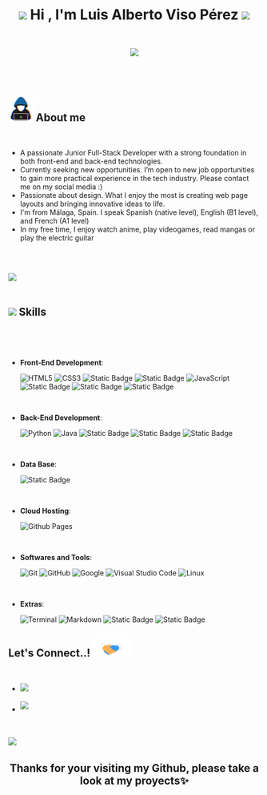 <h1 align="center"><img src="https://user-images.githubusercontent.com/74038190/216654112-f34391b7-72e0-4053-8849-30dcaeaa1aaa.gif" width="60" /> <b>Hi , I'm Luis Alberto Viso Pérez </b><img src="https://user-images.githubusercontent.com/74038190/216649417-9acc58df-9186-4132-ad43-819a57babb67.gif" width="60" /></h1>
<br>
<!--  -->
<p align="center">
  <img src="https://github.com/Anmol-Baranwal/Cool-GIFs-For-GitHub/assets/74038190/de30015f-dc5f-4ecf-a49b-ccd2b89776e4" width="500">
<br><br>
</p>


<br>



	
## <picture><img src = "https://github.com/0xAbdulKhalid/0xAbdulKhalid/raw/main/assets/mdImages/about_me.gif" width = 50px></picture> **About me**

<br>

- A passionate Junior Full-Stack Developer with a strong foundation in both front-end and back-end technologies.
- Currently seeking new opportunities. I’m open to new job opportunities to gain more practical experience in the tech industry. Please contact me on my social media :)
- Passionate about design. What I enjoy the most is creating web page layouts and bringing innovative ideas to life.
- I'm from Málaga, Spain. I speak Spanish (native level), English (B1 level), and French (A1 level)
- In my free time, I enjoy watch anime, play videogames, read mangas or play the electric guitar

<br><br>

<img src="https://user-images.githubusercontent.com/73097560/115834477-dbab4500-a447-11eb-908a-139a6edaec5c.gif"><br><br>

## <img src="https://media2.giphy.com/media/QssGEmpkyEOhBCb7e1/giphy.gif?cid=ecf05e47a0n3gi1bfqntqmob8g9aid1oyj2wr3ds3mg700bl&rid=giphy.gif" width ="25"><b> Skills</b>
<br>

<p align="center">

<br>   
    
- **Front-End Development**:

   ![HTML5](https://img.shields.io/badge/HTML5%20-%23E34F26.svg?style=for-the-badge&logo=html5&logoColor=white)
   ![CSS3](https://img.shields.io/badge/CSS%20-%231572B6.svg?style=for-the-badge&logo=css3&logoColor=white)
  ![Static Badge](https://img.shields.io/badge/Sass-%23D913D6?style=for-the-badge&logo=sass&logoColor=white)
  ![Static Badge](https://img.shields.io/badge/Bootstrap-%23920390?style=for-the-badge&logo=bootstrap&logoColor=white)
   ![JavaScript](https://img.shields.io/badge/JavaScript%20-%23F7DF1E.svg?style=for-the-badge&logo=javascript&logoColor=black)
  ![Static Badge](https://img.shields.io/badge/Typescript-%23249BE3?style=for-the-badge&logo=typescript&logoColor=white&logoSize=90px)
  ![Static Badge](https://img.shields.io/badge/Astro-%23B700E3?style=for-the-badge&logo=astro&logoColor=white)
  ![Static Badge](https://img.shields.io/badge/React-%2305CFCF?style=for-the-badge&logo=react&logoColor=white)

  <br>

- **Back-End Development**:
  
  ![Python](https://img.shields.io/badge/Python%20-%2314354C.svg?style=for-the-badge&logo=python&logoColor=white)
  ![Java](https://img.shields.io/badge/Java%20-%23F5460C?style=for-the-badge&logo=java&logo)
  ![Static Badge](https://img.shields.io/badge/Spring-%2341E157?style=for-the-badge&logo=spring&logoColor=white)
  ![Static Badge](https://img.shields.io/badge/Django-%23BB9F01?style=for-the-badge&logo=django&logoColor=white)
  ![Static Badge](https://img.shields.io/badge/Node.js-%2307A51C?style=for-the-badge&logo=node.js&logoColor=white)

<br>

- **Data Base**:

  ![Static Badge](https://img.shields.io/badge/SQL-%23BC6406?style=for-the-badge&logo=MYSQL&logoColor=white)

<br>

- **Cloud Hosting**:

    ![Github Pages](https://img.shields.io/badge/GitHub%20Pages-%23327FC7.svg?style=for-the-badge&logo=github&logoColor=white)
    
<br>

- **Softwares and Tools**:

    ![Git](https://img.shields.io/badge/git-%23F05033.svg?style=for-the-badge&logo=git&logoColor=white)
    ![GitHub](https://img.shields.io/badge/github-%23121011.svg?style=for-the-badge&logo=github&logoColor=white)
    ![Google](https://img.shields.io/badge/google-%234285F4.svg?style=for-the-badge&logo=google&logoColor=white)
    ![Visual Studio Code](https://img.shields.io/badge/Visual%20Studio%20Code-0078d7.svg?style=for-the-badge&logo=visual-studio-code&logoColor=white)
    ![Linux](https://img.shields.io/badge/Linux-FCC624?style=for-the-badge&logo=linux&logoColor=black) 

<br>

- **Extras**:

    ![Terminal](https://img.shields.io/badge/Terminal-%23054020?style=for-the-badge&logo=gnu-bash&logoColor=white)
    ![Markdown](https://img.shields.io/badge/markdown-%23000000.svg?style=for-the-badge&logo=markdown&logoColor=white)
    ![Static Badge](https://img.shields.io/badge/Figma-%23BF30A3?style=for-the-badge&logo=figma&logoColor=white)
    ![Static Badge](https://img.shields.io/badge/Vite-%23EEDC00?style=for-the-badge&logo=vite&logoColor=white)




</p>



## <b> Let's Connect..!</b><img src="https://github.com/0xAbdulKhalid/0xAbdulKhalid/raw/main/assets/mdImages/handshake.gif" width ="80">
<br>
<div align='left'>

<ul>

<li>
<a href="https://www.linkedin.com/in/luis-alberto-viso-perez-2a9273311/" target="_blank">
<img src="https://img.shields.io/badge/Linkedin%3A%20Luis%20Alberto%20Viso%20Perez-%2303F5EA?style=for-the-badge&logo=linkedin&logoColor=white)"/>
</a>
</li>

<br>

<li>
<a href="mailto:lalbertohab@gmail.com" target="_blank">
<img src="https://img.shields.io/badge/gmail:  Luis Alberto Viso Perez-%23EA4335.svg?style=for-the-badge&logo=gmail&logoColor=white" t=mail style="margin-bottom: 5px;" />
</a>
</li>
</ul>
<br>
</div>

<br>
<img src="https://user-images.githubusercontent.com/73097560/115834477-dbab4500-a447-11eb-908a-139a6edaec5c.gif">
<br>


<div align='center'>

## <b>Thanks for your visiting my Github, please take a look at my proyects✨</b>

</div>
